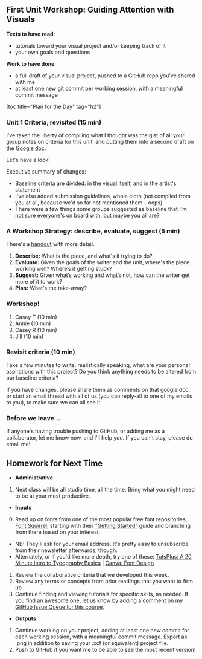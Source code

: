 ## First Unit Workshop: Guiding Attention with Visuals
**Texts to have read**:

* tutorials toward your visual project and/or keeping track of it
* your own goals and questions

**Work to have done**:

* a full draft of your visual project, pushed to a GitHub repo you've shared with me
* at least one new git commit per working session, with a meaningful commit message



<!-- ## Plan for the Day -->
[toc title="Plan for the Day" tag="h2"]

### Unit 1 Criteria, revisited (15 min)
I've taken the liberty of compiling what I thought was the gist of all your group notes on criteria for this unit, and putting them into a second draft on the [Google doc](http://bit.ly/cdm2017fall).

Let's have a look!

Executive summary of changes:

* Baseline criteria are divided: in the visual itself, and in the artist's statement
* I've also added submission guidelines, whole cloth (not compiled from you at all, because we'd so far not mentioned them – oops)
* There were a few things some groups suggested as baseline that I'm not sure everyone's on board with, but maybe you all are?


### A Workshop Strategy: describe, evaluate, suggest (5 min)

There's a [handout](assets/handout-describe-evaluate-suggest-workshop-multimodal.rtf) with more detail.

1. **Describe:** What is the piece, and what's it trying to do?
2. **Evaluate:** Given the goals of the writer and the unit, where's the piece working well? Where’s it getting stuck?
3. **Suggest:** Given what’s working and what’s not, how can the writer get more of it to work?
4. **Plan:** What's the take-away?


### Workshop!

1. Casey T (10 min)
2. Annie (10 min)
3. Casey R (10 min)
4. Jill (10 min)

### Revisit criteria (10 min)
Take a few minutes to write: realistically speaking, what are your personal aspirations with this project? Do you think anything needs to be altered from our baseline criteria?

If you have changes, please share them as comments on that google doc, or start an email thread with all of us (you can reply-all to one of my emails to you), to make sure we can all see it.

### Before we leave...

If anyone's having trouble pushing to GitHub, or adding me as a collaborator, let me know now, and I'll help you. If you can't stay, please do email me!


## Homework for Next Time

* **Administrative**
 1. Next class will be all studio time, all the time. Bring what you might need to be at your most productive.
* **Inputs**
 0. Read up on fonts from one of the most popular free font repositories, <a href="https://www.fontsquirrel.com">Font Squirrel</a>, starting with their <a href="https://www.fontsquirrel.com/resources/getting-started">"Getting Started"</a> guide and branching from there based on your interest. 
  * NB: They'll ask for your email address. It's pretty easy to unsubscribe from their newsletter afterwards, though.
  * Alternately, or if you'd like more depth, try one of these: [TutsPlus: A 20 Minute Intro to Typography Basics](https://design.tutsplus.com/articles/a-20-minute-intro-to-typography-basics--psd-3326) | [Canva: Font Design](https://designschool.canva.com/font-design/) 
 1. Review the collaborative criteria that we developed this week.
 2. Review any terms or concepts from prior readings that you want to firm up.
 3. Continue finding and viewing tutorials for specific skills, as needed. If you find an awesome one, let us know by adding a comment on [my GitHub Issue Queue for this course](https://github.com/benmiller314/fall-2017/issues/1).
* **Outputs**
 1. Continue working on your project, adding at least one new commit for each working session, with a meaningful commit message. Export as .png in addition to saving your .xcf (or equivalent) project file.
 2. Push to GitHub if you want me to be able to see the most recent version!
